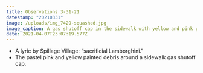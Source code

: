 ```yaml
---
title: Observations 3-31-21
datestamp: "20210331"
image: /uploads/img_7429-squashed.jpg
image_caption: A gas shutoff cap in the sidewalk with yellow and pink pastel debris around it.
date: 2021-04-07T23:07:19.577Z
---
```

- A lyric by Spillage Village: “sacrificial Lamborghini.”
- The pastel pink and yellow painted debris around a sidewalk gas shutoff cap.